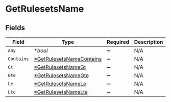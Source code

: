 # GetRulesetsName


## Fields

| Field                                                                          | Type                                                                           | Required                                                                       | Description                                                                    |
| ------------------------------------------------------------------------------ | ------------------------------------------------------------------------------ | ------------------------------------------------------------------------------ | ------------------------------------------------------------------------------ |
| `Any`                                                                          | **bool*                                                                        | :heavy_minus_sign:                                                             | N/A                                                                            |
| `Contains`                                                                     | [*GetRulesetsNameContains](../../models/operations/getrulesetsnamecontains.md) | :heavy_minus_sign:                                                             | N/A                                                                            |
| `Gt`                                                                           | [*GetRulesetsNameGt](../../models/operations/getrulesetsnamegt.md)             | :heavy_minus_sign:                                                             | N/A                                                                            |
| `Gte`                                                                          | [*GetRulesetsNameGte](../../models/operations/getrulesetsnamegte.md)           | :heavy_minus_sign:                                                             | N/A                                                                            |
| `Le`                                                                           | [*GetRulesetsNameLe](../../models/operations/getrulesetsnamele.md)             | :heavy_minus_sign:                                                             | N/A                                                                            |
| `Lte`                                                                          | [*GetRulesetsNameLte](../../models/operations/getrulesetsnamelte.md)           | :heavy_minus_sign:                                                             | N/A                                                                            |